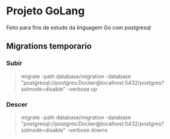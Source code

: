 # Projeto GoLang

Feito para fins de estudo da linguagem Go com postgresql

## Migrations temporario

### Subir

> migrate -path database/migration -database "postgresql://postgres:Docker@localhost:5432/postgres?sslmode=disable" -verbose up

### Descer

> migrate -path database/migration -database "postgresql://postgres:Docker@localhost:5432/postgres?sslmode=disable" -verbose downs
